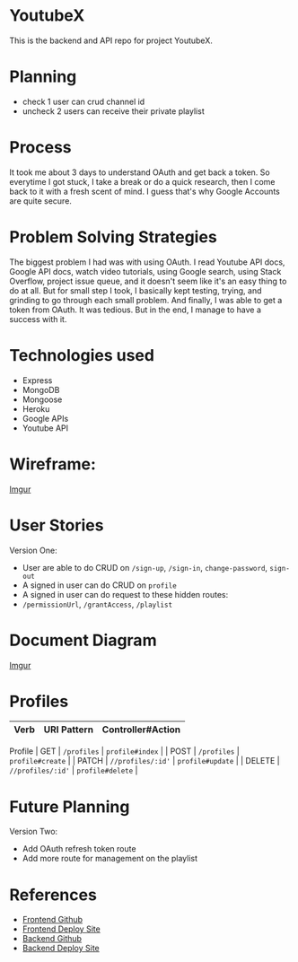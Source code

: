 # YoutubeX
This is the backend and API repo for project YoutubeX.

# Planning
- check 1 user can crud channel id
- uncheck 2 users can receive their private playlist

# Process
It took me about 3 days to understand OAuth and get back a token. So everytime
I got stuck, I take a break or do a quick research, then I come back to it with a
fresh scent of mind. I guess that's why Google Accounts are quite secure.

# Problem Solving Strategies
The biggest problem I had was with using OAuth. I read Youtube API docs,
Google API docs, watch video tutorials, using Google search, using Stack Overflow,
project issue queue, and it doesn't seem like it's an easy thing to do at all.
But for small step I took, I basically kept testing, trying, and grinding to go through each small problem. And finally, I was able to get a token from OAuth.
It was tedious. But in the end, I manage to have a success with it.

# Technologies used
- Express
- MongoDB
- Mongoose
- Heroku
- Google APIs
- Youtube API

# Wireframe:
[Imgur](https://i.imgur.com/uruqTvm.png)

# User Stories
Version One:
- User are able to do CRUD on `/sign-up`, `/sign-in`, `change-password`, 
`sign-out`
- A signed in user can do CRUD on `profile`
- A signed in user can do request to these hidden routes:
- `/permissionUrl`, `/grantAccess`, `/playlist`

# Document Diagram
[Imgur](https://i.imgur.com/N2bvOte.png)

# Profiles
| Verb   | URI Pattern            | Controller#Action |
|--------|------------------------|-------------------|
Profile
| GET    | `/profiles`            | `profile#index`   |
| POST   | `/profiles`            | `profile#create`  |
| PATCH  | `//profiles/:id'`      | `profile#update`  |
| DELETE | `//profiles/:id'`      | `profile#delete`  |

# Future Planning
Version Two:
- Add OAuth refresh token route
- Add more route for management on the playlist

# References
- [Frontend Github](https://github.com/TakyiuLo/youtube-client)
- [Frontend Deploy Site](https://takyiulo.github.io/youtube-client/)
- [Backend Github](https://github.com/TakyiuLo/youtube-api)
- [Backend Deploy Site](https://sheltered-fortress-64728.herokuapp.com/)
